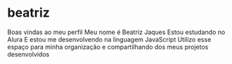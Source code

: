 # beatriz
Boas vindas ao meu perfil
Meu nome é Beatriz Jaques
Estou estudando no Alura
E estou me desenvolvendo na linguagem JavaScript
Utilizo esse espaço para minha organização e compartilhando dos meus projetos desenvolvidos

